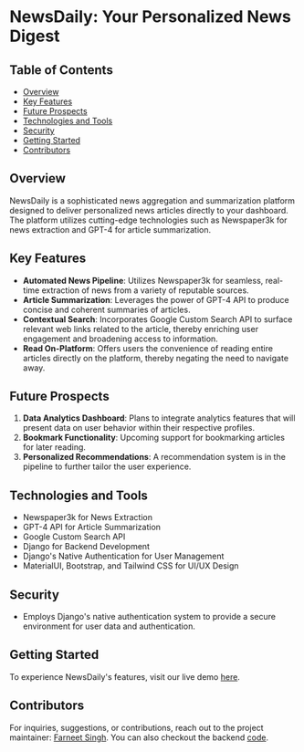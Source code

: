 # NewsDaily: Your Personalized News Digest

## Table of Contents
- [Overview](#overview)
- [Key Features](#key-features)
- [Future Prospects](#future-prospects)
- [Technologies and Tools](#technologies-and-tools)
- [Security](#security)
- [Getting Started](#getting-started)
- [Contributors](#contributors)

## Overview
NewsDaily is a sophisticated news aggregation and summarization platform designed to deliver personalized news articles directly to your dashboard. The platform utilizes cutting-edge technologies such as Newspaper3k for news extraction and GPT-4 for article summarization.

## Key Features
- **Automated News Pipeline**: Utilizes Newspaper3k for seamless, real-time extraction of news from a variety of reputable sources.
- **Article Summarization**: Leverages the power of GPT-4 API to produce concise and coherent summaries of articles.
- **Contextual Search**: Incorporates Google Custom Search API to surface relevant web links related to the article, thereby enriching user engagement and broadening access to information.
- **Read On-Platform**: Offers users the convenience of reading entire articles directly on the platform, thereby negating the need to navigate away.

## Future Prospects
1. **Data Analytics Dashboard**: Plans to integrate analytics features that will present data on user behavior within their respective profiles.
2. **Bookmark Functionality**: Upcoming support for bookmarking articles for later reading.
3. **Personalized Recommendations**: A recommendation system is in the pipeline to further tailor the user experience.

## Technologies and Tools
- Newspaper3k for News Extraction
- GPT-4 API for Article Summarization
- Google Custom Search API
- Django for Backend Development
- Django's Native Authentication for User Management
- MaterialUI, Bootstrap, and Tailwind CSS for UI/UX Design

## Security
- Employs Django's native authentication system to provide a secure environment for user data and authentication.

## Getting Started
To experience NewsDaily's features, visit our live demo [here](https://news-daily-swart.vercel.app/).

## Contributors
For inquiries, suggestions, or contributions, reach out to the project maintainer: [Farneet Singh](mailto:farneetsingh_co21a3_72@dtu.ac.in). You can also checkout the backend [code](https://github.com/farneet24/NewsDaily-App-Backend).

